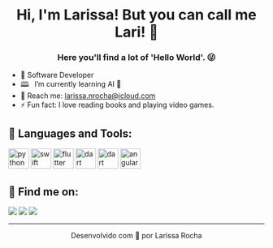 <h1 align="center"> Hi, I'm Larissa! But you can call me Lari! 🖖</a></h1>
<h3 align="center">Here you'll find a lot of 'Hello World'. 😜</h3>



<!-- - 🔭 I’m currently working on Flutter projects -->
- 🔭 Software Developer
- 🕮 &ensp;I’m currently learning AI 🤖
- 💬 Reach me: larissa.nrocha@icloud.com
- ⚡ Fun fact: I love reading books and playing video games.
 
## 🧰 Languages and Tools:

<p align="left">
<!--  <img src="https://www.vectorlogo.zone/logos/w3_html5/w3_html5-icon.svg" alt="html5" alt="HTML5" target="_blank" width="40" height="40"/>
 <img src="https://raw.githubusercontent.com/devicons/devicon/master/icons/css3/css3-original.svg" alt="css3" target="_blank" width="40" height="40"/>  
 <img src="https://raw.githubusercontent.com/devicons/devicon/master/icons/javascript/javascript-plain.svg" alt="javascript" target="_blank" width="40" height="40"/> -->

 <img src="https://www.vectorlogo.zone/logos/python/python-icon.svg" alt="python" target="_blank" width="40" height="40"/>
 <img src="https://www.vectorlogo.zone/logos/swift/swift-icon.svg" alt="swift" target="_blank" width="40" height="40"/>
 <img src="https://www.vectorlogo.zone/logos/flutterio/flutterio-icon.svg" alt="flutter" target="_blank" width="40" height="40"/>
 <img src="https://www.vectorlogo.zone/logos/dartlang/dartlang-icon.svg" alt="dart" target="_blank" width="40" height="40"/>
 <img src="https://www.vectorlogo.zone/logos/firebase/firebase-icon.svg" alt="dart" target="_blank" width="40" height="40"/>
 <img src="https://www.vectorlogo.zone/logos/angular/angular-icon.svg" alt="angular" target="_blank" width="40" height="40"/>
<!--<img src="https://www.vectorlogo.zone/logos/python/python-icon.svg" alt="angular" target="_blank" width="40" height="40"/> ->
 <img src="https://raw.githubusercontent.com/github/explore/80688e429a7d4ef2fca1e82350fe8e3517d3494d/topics/visual-studio-code/visual-studio-code.png" width="40" height="40"/> -->

</p>

<!-- ## :trophy: My Github Stats:
 <div align="left">
 <img height="180em" src="https://github-readme-stats.vercel.app/api/top-langs/?username=hpzynha&layout=compact&langs_count=7&theme=dracula"/> -->
  

  
 
 </div>

 
## :email: Find me on:
 
 <div> 
  <a href="https://instagram.com/dev.lari" target="_blank"><img src="https://img.shields.io/badge/-Instagram-%23E4405F?style=for-the-badge&logo=instagram&logoColor=white" target="_blank"></a>
  <a href = "mailto:larissa.nogueira.rocha@gmail.com"><img src="https://img.shields.io/badge/-Gmail-%23333?style=for-the-badge&logo=gmail&logoColor=white" target="_blank"></a>
  <a href="https://www.linkedin.com/in/larissanrocha/" target="_blank"><img src="https://img.shields.io/badge/-LinkedIn-%230077B5?style=for-the-badge&logo=linkedin&logoColor=white" target="_blank"></a> 
</div>



<hr>

<p align="center">Desenvolvido com 💜 por Larissa Rocha</p>

<!--
TYPESCRIPT<img src="https://www.vectorlogo.zone/logos/typescriptlang/typescriptlang-icon.svg" target="_blank" width="40" height="40"/>                                                       
 REACTJS <img src="https://www.vectorlogo.zone/logos/reactjs/reactjs-icon.svg" alt="react" target="_blank" width="40" height="40"/> 
 FIGMA <img src="https://www.vectorlogo.zone/logos/figma/figma-icon.svg" alt="figma" target="_blank" width="40" height="40"/>
FIREBASE <img align="left" alt=“Firebase” width="26px" src="https://www.vectorlogo.zone/logos/firebase/firebase-icon.svg" />

 <a href="https://github.com/hpzynha">
  <img height="180em" src="https://github-readme-stats.vercel.app/api?username=hpzynha&show_icons=true&theme=algolia&include_all_commits=true&count_private=true"/>

**hpzynha/hpzynha** is a ✨ _special_ ✨ repository because its `README.md` (this file) appears on your GitHub profile.

Here are some ideas to get you started:

- 🔭 I’m currently working on ...blue
- 🌱 I’m currently learning ...
- 👯 I’m looking to collaborate on ...
- 🤔 I’m looking for help with ...
- 💬 Ask me about ...
- 📫 How to reach me: ...
- 😄 Pronouns: ...
- ⚡ Fun fact: ...
-->
